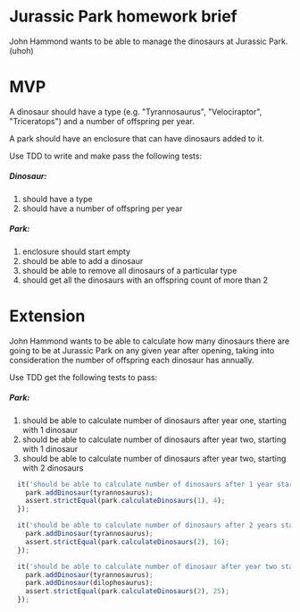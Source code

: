 # Jurassic Park homework brief

John Hammond wants to be able to manage the dinosaurs at Jurassic Park. (uhoh)

# MVP
A dinosaur should have a type (e.g. "Tyrannosaurus", "Velociraptor", "Triceratops") and a number of offspring per year.

A park should have an enclosure that can have dinosaurs added to it.

Use TDD to write and make pass the following tests:

##### Dinosaur:
1. should have a type
2. should have a number of offspring per year

##### Park:
1. enclosure should start empty
2. should be able to add a dinosaur
3. should be able to remove all dinosaurs of a particular type
4. should get all the dinosaurs with an offspring count of more than 2


# Extension
John Hammond wants to be able to calculate how many dinosaurs there are going to be at Jurassic Park on any given year after opening, taking into consideration the number of offspring each dinosaur has annually.

Use TDD get the following tests to pass:

##### Park:
1. should be able to calculate number of dinosaurs after year one, starting with 1 dinosaur
2. should be able to calculate number of dinosaurs after year two, starting with 1 dinosaur
4. should be able to calculate number of dinosaurs after year two, starting with 2 dinosaurs


```js
  it('should be able to calculate number of dinosaurs after 1 year starting with 1 dinosaur', function(){
    park.addDinosaur(tyrannosaurus);
    assert.strictEqual(park.calculateDinosaurs(1), 4);
  });

  it('should be able to calculate number of dinosaurs after 2 years starting with 1 dinosaur', function(){
    park.addDinosaur(tyrannosaurus);
    assert.strictEqual(park.calculateDinosaurs(2), 16);
  });

  it('should be able to calculate number of dinosaur after year two starting with 2 dinosaurs', function(){
    park.addDinosaur(tyrannosaurus);
    park.addDinosaur(dilophosaurus);
    assert.strictEqual(park.calculateDinosaurs(2), 25);
  });
```
